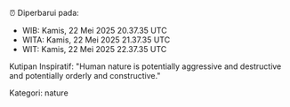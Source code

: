 ⏰ Diperbarui pada:
- WIB: Kamis, 22 Mei 2025 20.37.35 UTC
- WITA: Kamis, 22 Mei 2025 21.37.35 UTC
- WIT: Kamis, 22 Mei 2025 22.37.35 UTC

Kutipan Inspiratif:
"Human nature is potentially aggressive and destructive and potentially orderly and constructive."


Kategori: nature

